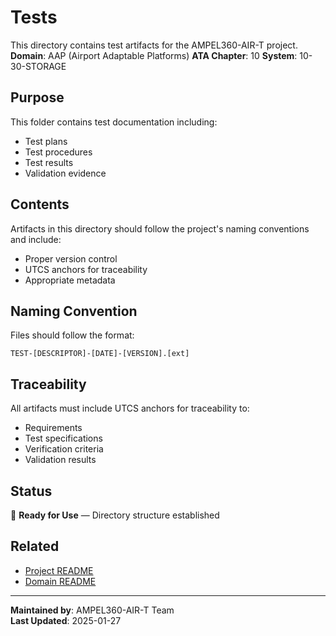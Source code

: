 # Tests
This directory contains test artifacts for the AMPEL360-AIR-T project.
**Domain**: AAP (Airport Adaptable Platforms)
**ATA Chapter**: 10
**System**: 10-30-STORAGE

## Purpose
This folder contains test documentation including:
- Test plans
- Test procedures
- Test results
- Validation evidence

## Contents
Artifacts in this directory should follow the project's naming conventions and include:
- Proper version control
- UTCS anchors for traceability
- Appropriate metadata

## Naming Convention
Files should follow the format:
```
TEST-[DESCRIPTOR]-[DATE]-[VERSION].[ext]
```

## Traceability
All artifacts must include UTCS anchors for traceability to:
- Requirements
- Test specifications
- Verification criteria
- Validation results

## Status
🚧 **Ready for Use** — Directory structure established

## Related
- [Project README](../../README.md)
- [Domain README](../../../README.md)

---
**Maintained by**: AMPEL360-AIR-T Team  
**Last Updated**: 2025-01-27
